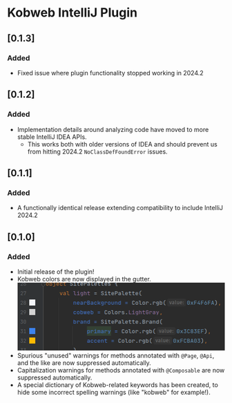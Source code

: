 # Kobweb IntelliJ Plugin

## [0.1.3]

### Added

- Fixed issue where plugin functionality stopped working in 2024.2

## [0.1.2]

### Added

- Implementation details around analyzing code have moved to more stable IntelliJ IDEA APIs.
  - This works both with older versions of IDEA and should prevent us from hitting 2024.2 `NoClassDefFoundError` issues. 


## [0.1.1]

### Added

- A functionally identical release extending compatibility to include IntelliJ 2024.2

## [0.1.0]

### Added

- Initial release of the plugin!
- Kobweb colors are now displayed in the gutter.<br>
  ![Kobweb gutter colors screenshot](https://github.com/varabyte/media/raw/main/kobweb-intellij-plugin/0.1.0/kobweb-gutter-colors.png)
- Spurious "unused" warnings for methods annotated with `@Page`, `@Api`, and the like are now suppressed automatically.
- Capitalization warnings for methods annotated with `@Composable` are now suppressed automatically.
- A special dictionary of Kobweb-related keywords has been created, to hide some incorrect spelling warnings (like
  "kobweb" for example!).
